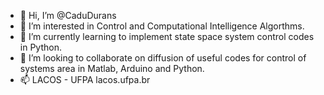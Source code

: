 - 👋 Hi, I’m @CaduDurans
- 👀 I’m interested in Control and Computational Intelligence Algorthms.
- 🌱 I’m currently learning to implement state space system control codes in Python.
- 💞️ I’m looking to collaborate on diffusion of useful codes for control of systems area in Matlab, Arduino and Python.
- 📫 LACOS - UFPA lacos.ufpa.br

<!---
CaduDurans/CaduDurans is a ✨ special ✨ repository because its `README.md` (this file) appears on your GitHub profile.
You can click the Preview link to take a look at your changes.
--->
